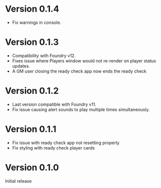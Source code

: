 # Version 0.1.4
- Fix warnings in console.

# Version 0.1.3
- Compatibility with Foundry v12.
- Fixes issue where Players window would not re-render on player status updates.
- A GM user closing the ready check app now ends the ready check

# Version 0.1.2
- Last version compatible with Foundry v11.
- Fix issue causing alert sounds to play multiple times simultaneously.

# Version 0.1.1
- Fix issue with ready check app not resetting properly
- Fix styling with ready check player cards

# Version 0.1.0
Initial release
